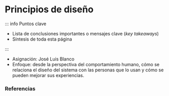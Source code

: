 # Principios de diseño

::: info Puntos clave

- Lista de conclusiones importantes o mensajes clave (_key takeaways_)
- Síntesis de toda esta página

:::

- Asignación: José Luis Blanco
- Enfoque: desde la perspectiva del comportamiento humano, cómo se relaciona el diseño del sistema con las personas que lo usan y cómo se pueden mejorar sus experiencias.

### Referencias

<Citation doi="10.1007/978-3-030-81159-4" />
